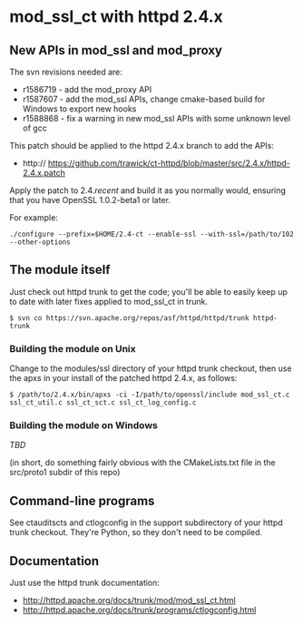mod\_ssl\_ct with httpd 2.4.x
=============================

## New APIs in mod_ssl and mod_proxy

The svn revisions needed are:

* r1586719 - add the mod_proxy API
* r1587607 - add the mod_ssl APIs, change cmake-based build for Windows to export new hooks
* r1588868 - fix a warning in new mod_ssl APIs with some unknown level of gcc

This patch should be applied to the httpd 2.4.x branch to add the APIs:

* http://  https://github.com/trawick/ct-httpd/blob/master/src/2.4.x/httpd-2.4.x.patch

Apply the patch to 2.4.*recent* and build it as you normally would, ensuring that you have OpenSSL 1.0.2-beta1 or later.

For example:
```
./configure --prefix=$HOME/2.4-ct --enable-ssl --with-ssl=/path/to/102 --other-options
```

## The module itself

Just check out httpd trunk to get the code; you'll be able to easily keep up to date with later fixes applied to mod\_ssl\_ct in trunk.

```
$ svn co https://svn.apache.org/repos/asf/httpd/httpd/trunk httpd-trunk
```

### Building the module on Unix

Change to the modules/ssl directory of your httpd trunk checkout, then use the apxs in your install of the patched httpd 2.4.x, as follows:
```
$ /path/to/2.4.x/bin/apxs -ci -I/path/to/openssl/include mod_ssl_ct.c ssl_ct_util.c ssl_ct_sct.c ssl_ct_log_config.c
```

### Building the module on Windows

*TBD*

(in short, do something fairly obvious with the CMakeLists.txt file in the src/proto1 subdir of this repo)

## Command-line programs

See ctauditscts and ctlogconfig in the support subdirectory of your httpd trunk checkout.  They're Python, so they don't need to be compiled.

## Documentation

Just use the httpd trunk documentation:

* http://httpd.apache.org/docs/trunk/mod/mod_ssl_ct.html
* http://httpd.apache.org/docs/trunk/programs/ctlogconfig.html
